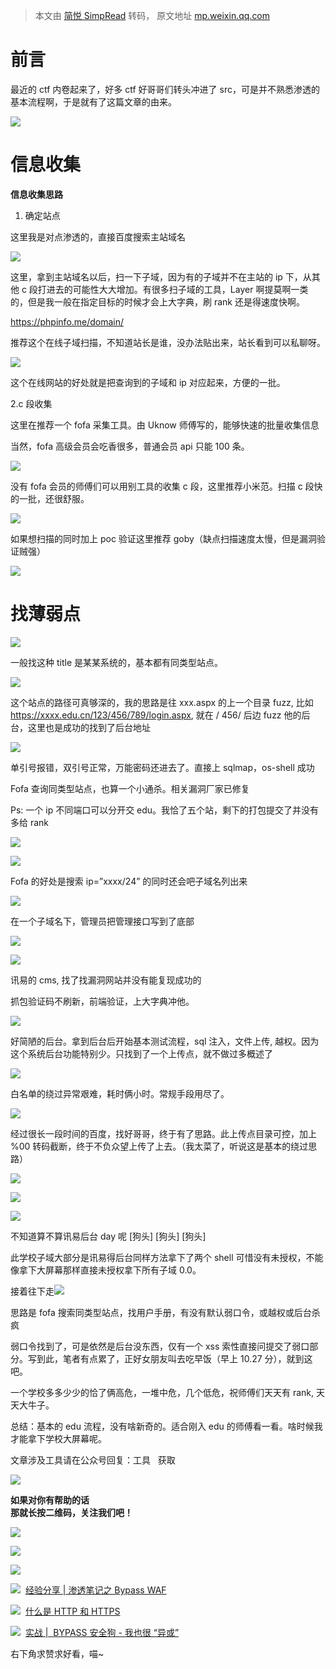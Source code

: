 > 本文由 [简悦 SimpRead](http://ksria.com/simpread/) 转码， 原文地址 [mp.weixin.qq.com](https://mp.weixin.qq.com/s/HR1YUy-9yeCIEalDJV92tQ)

前言
==

最近的 ctf 内卷起来了，好多 ctf 好哥哥们转头冲进了 src，可是并不熟悉渗透的基本流程啊，于是就有了这篇文章的由来。

![](https://mmbiz.qpic.cn/mmbiz_png/EWF7rQrfibGY3vTlNVyNRFn6DKCZyTen5Ohiab7ypy9dG59sic8dIc0y8ghxj6E8D9tc7eQfszTqM52YbLJVtryqA/640?wx_fmt=png)

信息收集
====

**信息收集思路**

1. 确定站点

这里我是对点渗透的，直接百度搜索主站域名     

![](https://mmbiz.qpic.cn/mmbiz_png/EWF7rQrfibGY3vTlNVyNRFn6DKCZyTen592piaOiasRVjHQ9hooenMJo3J1sCGiaZmfgUlTNEbCxsDBQCF7oAKL5iaQ/640?wx_fmt=png)

这里，拿到主站域名以后，扫一下子域，因为有的子域并不在主站的 ip 下，从其他 c 段打进去的可能性大大增加。有很多扫子域的工具，Layer 啊提莫啊一类的，但是我一般在指定目标的时候才会上大字典，刷 rank 还是得速度快啊。

https://phpinfo.me/domain/

推荐这个在线子域扫描，不知道站长是谁，没办法贴出来，站长看到可以私聊呀。

![](https://mmbiz.qpic.cn/mmbiz_png/EWF7rQrfibGY3vTlNVyNRFn6DKCZyTen5fy7ASZsu5AaSImxiaL6sCP2l1tjHlEmy3gCvY8dc5Mo0LicMickibfibFsQ/640?wx_fmt=png)

这个在线网站的好处就是把查询到的子域和 ip 对应起来，方便的一批。

2.c 段收集

这里在推荐一个 fofa 采集工具。由 Uknow 师傅写的，能够快速的批量收集信息

当然，fofa 高级会员会吃香很多，普通会员 api 只能 100 条。

![](https://mmbiz.qpic.cn/mmbiz_png/EWF7rQrfibGY3vTlNVyNRFn6DKCZyTen5gbQ4cFf3eO9CicYHNicgY0WSw875OI2z5qmJWvTbX08fz5yDwu6vHCMA/640?wx_fmt=png)

没有 fofa 会员的师傅们可以用别工具的收集 c 段，这里推荐小米范。扫描 c 段快的一批，还很舒服。

![](https://mmbiz.qpic.cn/mmbiz_png/EWF7rQrfibGY3vTlNVyNRFn6DKCZyTen58UgGLB7UYGzGib2W9fBHibqyOq0gj5wvqdjh019NNYsntoy1Km7AUI8w/640?wx_fmt=png)

如果想扫描的同时加上 poc 验证这里推荐 goby（缺点扫描速度太慢，但是漏洞验证贼强）  

![](https://mmbiz.qpic.cn/mmbiz_png/EWF7rQrfibGY3vTlNVyNRFn6DKCZyTen5tdxZ8VUwckpp8unZ9GuE6VVvic46K31rGrW032bV3qZsQ0FxmvcVicjw/640?wx_fmt=png)

找薄弱点
====

![](https://mmbiz.qpic.cn/mmbiz_png/EWF7rQrfibGY3vTlNVyNRFn6DKCZyTen5OEvmEibkpH27BaK1ict6lbic1rgYXssARa7aJ1bpMSWwnYq7YamFExWlA/640?wx_fmt=png)

一般找这种 title 是某某系统的，基本都有同类型站点。

![](https://mmbiz.qpic.cn/mmbiz_png/EWF7rQrfibGY3vTlNVyNRFn6DKCZyTen5YSjJokC8ibM7nrbNuVZQbC2to2aNqMDKrSzCHgvAMcyJicticDkgwUCUw/640?wx_fmt=png)

这个站点的路径可真够深的，我的思路是往 xxx.aspx 的上一个目录 fuzz, 比如 https://xxxx.edu.cn/123/456/789/login.aspx, 就在 / 456/ 后边 fuzz 他的后台，这里也是成功的找到了后台地址

![](https://mmbiz.qpic.cn/mmbiz_png/EWF7rQrfibGY3vTlNVyNRFn6DKCZyTen5KcQclBUNGlbP7aWsVpl61vjJoM7jicQ2YQfYsATefAdM1APKBpRianfA/640?wx_fmt=png)

单引号报错，双引号正常，万能密码还进去了。直接上 sqlmap，os-shell 成功

Fofa 查询同类型站点，也算一个小通杀。相关漏洞厂家已修复

Ps: 一个 ip 不同端口可以分开交 edu。我恰了五个站，剩下的打包提交了并没有多给 rank

![](https://mmbiz.qpic.cn/mmbiz_png/EWF7rQrfibGY3vTlNVyNRFn6DKCZyTen5h0T1HtYnwn4q1VRicnOnlngbz3WBXhRhTkjR824x5udZKep9EdIYruw/640?wx_fmt=png)

![](https://mmbiz.qpic.cn/mmbiz_png/EWF7rQrfibGY3vTlNVyNRFn6DKCZyTen5k6icdDdUegcJKia3xcnwZrhxzFiaMyp7Ku2ibtftZBPuZt3h42j6TBbdPg/640?wx_fmt=png)

Fofa 的好处是搜索 ip=”xxxx/24” 的同时还会吧子域名列出来

![](https://mmbiz.qpic.cn/mmbiz_png/EWF7rQrfibGY3vTlNVyNRFn6DKCZyTen5ZmUL6CyaRX7wqR9iaGica0Ia6siaEPfZquZyRz778fB8kvczzXbscoeKg/640?wx_fmt=png)

在一个子域名下，管理员把管理接口写到了底部

![](https://mmbiz.qpic.cn/mmbiz_png/EWF7rQrfibGY3vTlNVyNRFn6DKCZyTen5rhJLJXMmsgBic62CAzH5VV1hCKWD4rEXJvwNocAb1Sn2z5gF9N9SDWA/640?wx_fmt=png)

![](https://mmbiz.qpic.cn/mmbiz_png/EWF7rQrfibGY3vTlNVyNRFn6DKCZyTen55eVcy7EmuhxMvnBRiagQq3iceBahPJhy74eWpP8ZuJ65iax2PSa3WtwoA/640?wx_fmt=png)

讯易的 cms, 找了找漏洞网站并没有能复现成功的

抓包验证码不刷新，前端验证，上大字典冲他。

![](https://mmbiz.qpic.cn/mmbiz_png/EWF7rQrfibGY3vTlNVyNRFn6DKCZyTen5PuvRZBIQibMXoibK6uEPl8FmZ58AcUb6Qbjh6V6FvVmJS2BCPEbnyWxg/640?wx_fmt=png)

好简陋的后台。拿到后台后开始基本测试流程，sql 注入，文件上传, 越权。因为这个系统后台功能特别少。只找到了一个上传点，就不做过多概述了

![](https://mmbiz.qpic.cn/mmbiz_png/EWF7rQrfibGY3vTlNVyNRFn6DKCZyTen5FbQh4xKAl9yNSUicSWuGic8aFo93oicTKIAEVBP2x4tI4x8WGlQl8qO9A/640?wx_fmt=png)

白名单的绕过异常艰难，耗时俩小时。常规手段用尽了。

![](https://mmbiz.qpic.cn/mmbiz_png/EWF7rQrfibGY3vTlNVyNRFn6DKCZyTen5J3tgOZVCSYFdYsvTt3b6ovx9QiaXbl7ouhEV8zDktyBQoKKP47Zia9hg/640?wx_fmt=png)

经过很长一段时间的百度，找好哥哥，终于有了思路。此上传点目录可控，加上 %00 转码截断，终于不负众望上传了上去。（我太菜了，听说这是基本的绕过思路）

![](https://mmbiz.qpic.cn/mmbiz_png/EWF7rQrfibGY3vTlNVyNRFn6DKCZyTen5Beokx6ekkvHUTaGo13hoSqbrVoKichzjr7sOibapV1nteicLMjNMKTmZA/640?wx_fmt=png)

![](https://mmbiz.qpic.cn/mmbiz_png/EWF7rQrfibGY3vTlNVyNRFn6DKCZyTen5F6oXUPjwibkMvOMr6uR2uJKkJW44mjIR1jJ6lJwOYZhIHGpvM9y4Yyg/640?wx_fmt=png)

![](https://mmbiz.qpic.cn/mmbiz_png/EWF7rQrfibGY3vTlNVyNRFn6DKCZyTen55NsK3C1eSxp39dzw0hflkpSib1GgTg7icYnB6Pyp63qf63q7gEMKUTSQ/640?wx_fmt=png)

不知道算不算讯易后台 day 呢 [狗头] [狗头] [狗头]

此学校子域大部分是讯易得后台同样方法拿下了两个 shell 可惜没有未授权，不能像拿下大屏幕那样直接未授权拿下所有子域 0.0。

接着往下走![](https://mmbiz.qpic.cn/mmbiz_png/EWF7rQrfibGY3vTlNVyNRFn6DKCZyTen5fR74FeCTdClSmib9tPv02Kb3gRMef2Tvrmt6icdTeKhpxeocAPBXQWag/640?wx_fmt=png)

思路是 fofa 搜索同类型站点，找用户手册，有没有默认弱口令，或越权或后台杀疯

弱口令找到了，可是依然是后台没东西，仅有一个 xss 索性直接问提交了弱口部分。写到此，笔者有点累了，正好女朋友叫去吃早饭（早上 10.27 分），就到这吧。

一个学校多多少少的恰了俩高危，一堆中危，几个低危，祝师傅们天天有 rank, 天天大牛子。

总结：基本的 edu 流程，没有啥新奇的。适合刚入 edu 的师傅看一看。啥时候我才能拿下学校大屏幕呢。

文章涉及工具请在公众号回复：工具   获取

![](https://mmbiz.qpic.cn/mmbiz_png/EWF7rQrfibGY3vTlNVyNRFn6DKCZyTen5lyyNaXs23XMVYbbbriaNC4qlBEcciaz1KicKoqB3qZf730cmWJiaWP3iaOw/640?wx_fmt=png)

**如果对你有帮助的话  
那就长按二维码，关注我们吧！**  

![](https://mmbiz.qpic.cn/mmbiz_png/Qx4WrVJtMVKBxb9neP6JKNK0OicjoME4RvV4HnTL7ky0RhCNB0jrJ66pBDHlSpSBIeBOqCrOTaWZ2GNWv466WNg/640?wx_fmt=png)

![](https://mmbiz.qpic.cn/mmbiz_jpg/EWF7rQrfibGYIzeAryXG89shFicuMUhR5eYdoSEffib7WmrGvGmSPpdvYfpGIA7YGKFMoF1IrXutHXuD8tBBbAYJg/640?wx_fmt=jpeg)

![](https://mmbiz.qpic.cn/mmbiz_png/wKOZZiacmHTc9LIKRXddrzz6MosLdiaH4EQNQgzsrSXHObdAia8yeIlLz6MbK9FxNDr44G7FNb2DBufqkjpwiczAibA/640?wx_fmt=png)

**![](https://mmbiz.qpic.cn/mmbiz_gif/b96CibCt70iaaJcib7FH02wTKvoHALAMw4fK0c7kH8Aa77gpMcYib3IVwvicSKgwrRupZFeUBUExiaYwOvagt09602icg/640?wx_fmt=gif)**  [经验分享 | 渗透笔记之 Bypass WAF](http://mp.weixin.qq.com/s?__biz=Mzg5NjU3NzE3OQ==&mid=2247486210&idx=1&sn=5c0f6409e51c3c0cfb6bde43f2406409&chksm=c07fb0f6f70839e0e29f4ea9c8655d4ce7690c2a147aeeb74f2827aece58e3746f3f7c4ee562&scene=21#wechat_redirect)

![](https://mmbiz.qpic.cn/mmbiz_gif/b96CibCt70iaaJcib7FH02wTKvoHALAMw4fK0c7kH8Aa77gpMcYib3IVwvicSKgwrRupZFeUBUExiaYwOvagt09602icg/640?wx_fmt=gif)  [什么是 HTTP 和 HTTPS](http://mp.weixin.qq.com/s?__biz=Mzg5NjU3NzE3OQ==&mid=2247486492&idx=3&sn=0a975b99a0351a95eef41d37813f7e5d&chksm=c07fb7e8f7083efe8054f864b5b25541fa3bf19ab311700f29254d03e45a4357069ee07c8802&scene=21#wechat_redirect)  

![](https://mmbiz.qpic.cn/mmbiz_gif/b96CibCt70iaaJcib7FH02wTKvoHALAMw4fK0c7kH8Aa77gpMcYib3IVwvicSKgwrRupZFeUBUExiaYwOvagt09602icg/640?wx_fmt=gif)  [实战 |  BYPASS 安全狗 - 我也很 “异或”](http://mp.weixin.qq.com/s?__biz=Mzg5NjU3NzE3OQ==&mid=2247486492&idx=1&sn=fbd4ca8ed69ba6cb3adbc6ac8561d825&chksm=c07fb7e8f7083efef437eb3d685cc5bd6ac489629c613b5f2ce9ced8a7f8fcd335b6f91821a8&scene=21#wechat_redirect)

右下角求赞求好看，喵~